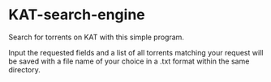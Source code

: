 # KAT-search-engine
Search for torrents on KAT with this simple program.

Input the requested fields and a list of all torrents matching your request will be saved with a file name of your choice in a .txt format within the same directory.
